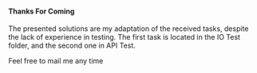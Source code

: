 #### Thanks For Coming
  
The presented solutions are my adaptation of the received tasks, despite the lack of experience in testing. The first task is located in the IO Test folder, and the second one in API Test.  
  
Feel free to mail me any time